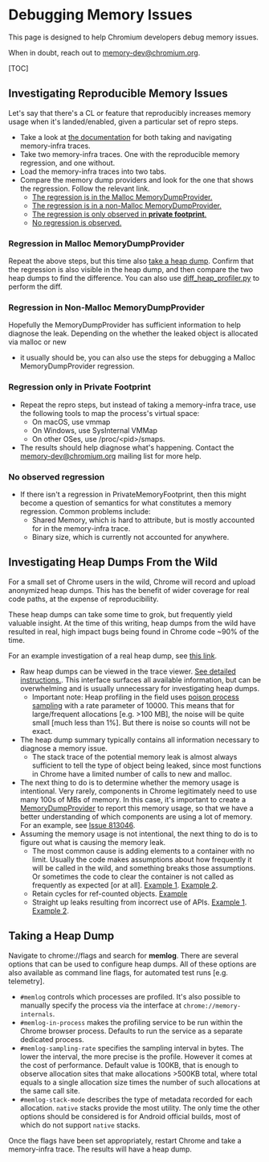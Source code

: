 # Debugging Memory Issues

This page is designed to help Chromium developers debug memory issues.

When in doubt, reach out to memory-dev@chromium.org.

[TOC]

## Investigating Reproducible Memory Issues

Let's say that there's a CL or feature that reproducibly increases memory usage
when it's landed/enabled, given a particular set of repro steps.

* Take a look at [the documentation](/docs/memory/README.md) for both
  taking and navigating memory-infra traces.
* Take two memory-infra traces. One with the reproducible memory regression, and
  one without.
* Load the memory-infra traces into two tabs.
* Compare the memory dump providers and look for the one that shows the
  regression. Follow the relevant link.
    * [The regression is in the Malloc MemoryDumpProvider.](#Investigating-Reproducible-Memory-Issues)
    * [The regression is in a non-Malloc
      MemoryDumpProvider.](#Regression-in-Non-Malloc-MemoryDumpProvider)
    * [The regression is only observed in **private
      footprint**.](#Regression-only-in-Private-Footprint)
    * [No regression is observed.](#No-observed-regression)

### Regression in Malloc MemoryDumpProvider

Repeat the above steps, but this time also [take a heap
dump](#Taking-a-Heap-Dump). Confirm that the regression is also visible in the
heap dump, and then compare the two heap dumps to find the difference. You can
also use
[diff_heap_profiler.py](https://cs.chromium.org/chromium/src/third_party/catapult/experimental/tracing/bin/diff_heap_profiler.py)
to perform the diff.

### Regression in Non-Malloc MemoryDumpProvider

Hopefully the MemoryDumpProvider has sufficient information to help diagnose the
leak. Depending on the whether the leaked object is allocated via malloc or new
- it usually should be, you can also use the steps for debugging a Malloc
MemoryDumpProvider regression.

### Regression only in Private Footprint

* Repeat the repro steps, but instead of taking a memory-infra trace, use
  the following tools to map the process's virtual space:
    * On macOS, use vmmap
    * On Windows, use SysInternal VMMap
    * On other OSes, use /proc/<pid\>/smaps.
* The results should help diagnose what's happening. Contact the
  memory-dev@chromium.org mailing list for more help.

### No observed regression

* If there isn't a regression in PrivateMemoryFootprint, then this might become
  a question of semantics for what constitutes a memory regression. Common
  problems include:
    * Shared Memory, which is hard to attribute, but is mostly accounted for in
      the memory-infra trace.
    * Binary size, which is currently not accounted for anywhere.

## Investigating Heap Dumps From the Wild

For a small set of Chrome users in the wild, Chrome will record and upload
anonymized heap dumps. This has the benefit of wider coverage for real code
paths, at the expense of reproducibility.

These heap dumps can take some time to grok, but frequently yield valuable
insight. At the time of this writing, heap dumps from the wild have resulted in
real, high impact bugs being found in Chrome code ~90% of the time.

For an example investigation of a real heap dump, see [this
link](/docs/memory/investigating_heap_dump_example.md).

* Raw heap dumps can be viewed in the trace viewer. [See detailed
  instructions.](/docs/memory-infra/heap_profiler.md#how-to-manually-browse-a-heap-dump).
  This interface surfaces all available information, but can be overwhelming and
  is usually unnecessary for investigating heap dumps.
    * Important note: Heap profiling in the field uses
      [poison process sampling](https://bugs.chromium.org/p/chromium/issues/detail?id=810748)
      with a rate parameter of 10000. This means that for large/frequent allocations
      [e.g. >100 MB], the noise will be quite small [much less than 1%]. But
      there is noise so counts will not be exact.
* The heap dump summary typically contains all information necessary to diagnose
  a memory issue.
  * The stack trace of the potential memory leak is almost always sufficient to
    tell the type of object being leaked, since most functions in Chrome
    have a limited number of calls to new and malloc.
* The next thing to do is to determine whether the memory usage is intentional.
  Very rarely, components in Chrome legitimately need to use many 100s of MBs of
  memory. In this case, it's important to create a
  [MemoryDumpProvider](https://cs.chromium.org/chromium/src/base/trace_event/memory_dump_provider.h)
  to report this memory usage, so that we have a better understanding of which
  components are using a lot of memory. For an example, see
  [Issue 813046](https://bugs.chromium.org/p/chromium/issues/detail?id=813046).
* Assuming the memory usage is not intentional, the next thing to do is to
  figure out what is causing the memory leak.
    * The most common cause is adding elements to a container with no limit.
      Usually the code makes assumptions about how frequently it will be called
      in the wild, and something breaks those assumptions. Or sometimes the code
      to clear the container is not called as frequently as expected [or at
      all]. [Example
      1](https://bugs.chromium.org/p/chromium/issues/detail?id=798012). [Example
      2](https://bugs.chromium.org/p/chromium/issues/detail?id=804440).
    * Retain cycles for ref-counted objects.
      [Example](https://bugs.chromium.org/p/chromium/issues/detail?id=814334#c23)
    * Straight up leaks resulting from incorrect use of APIs. [Example
      1](https://bugs.chromium.org/p/chromium/issues/detail?id=801702#c31).
      [Example
      2](https://bugs.chromium.org/p/chromium/issues/detail?id=814444#c17).

## Taking a Heap Dump

Navigate to chrome://flags and search for **memlog**. There are several options
that can be used to configure heap dumps. All of these options are also
available as command line flags, for automated test runs [e.g. telemetry].

* `#memlog` controls which processes are profiled. It's also possible to
  manually specify the process via the interface at `chrome://memory-internals`.
* `#memlog-in-process` makes the profiling service to be run within the
  Chrome browser process. Defaults to run the service as a separate dedicated
  process.
* `#memlog-sampling-rate` specifies the sampling interval in bytes. The lower
  the interval, the more precise is the profile. However it comes at the cost of
  performance. Default value is 100KB, that is enough to observe allocation
  sites that make allocations >500KB total, where total equals to a single
  allocation size times the number of such allocations at the same call site.
* `#memlog-stack-mode` describes the type of metadata recorded for each
  allocation. `native` stacks provide the most utility. The only time the other
  options should be considered is for Android official builds, most of which do
  not support `native` stacks.

Once the flags have been set appropriately, restart Chrome and take a
memory-infra trace. The results will have a heap dump.

